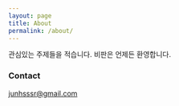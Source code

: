 ```yaml
---
layout: page
title: About
permalink: /about/
---
```


관심있는 주제들을 적습니다. 비판은 언제든 환영합니다.

### Contact

[junhsssr@gmail.com](mailto:junhsssr@gmail.com)